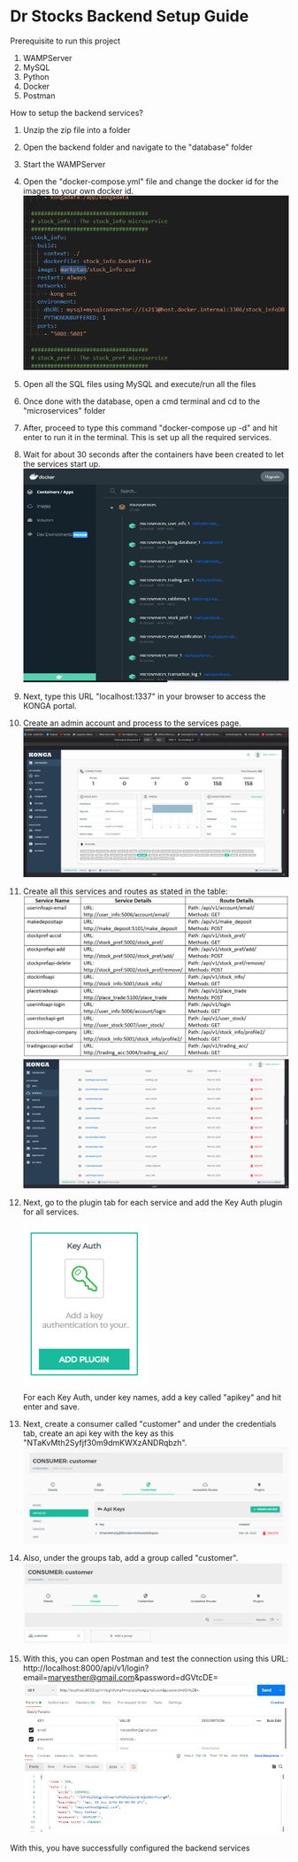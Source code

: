 # Dr Stocks Backend Setup Guide
Prerequisite to run this project
1. WAMPServer
2. MySQL
3. Python
4. Docker
5. Postman

How to setup the backend services?
1. Unzip the zip file into a folder
2. Open the backend folder and navigate to the "database" folder
3. Start the WAMPServer
4. Open the "docker-compose.yml" file and change the docker id for the images to your own docker id.
![](/readme_img/docker_id.png)
4. Open all the SQL files using MySQL and execute/run all the files
5. Once done with the database, open a cmd terminal and cd to the "microservices" folder
6. After, proceed to type this command "docker-compose up -d" and hit enter to run it in the terminal. This is set up all the required services. 
7. Wait for about 30 seconds after the containers have been created to let the services start up.
![](/readme_img/docker_con.png)
8. Next, type this URL "localhost:1337" in your browser to access the KONGA portal.
9. Create an admin account and process to the services page.
![](/readme_img/kong-page.png)
10. Create all this services and routes as stated in the table:
    ![](/readme_img/Kong-Setup.png)
    ![](/readme_img/kong-services.png)
11. Next, go to the plugin tab for each service and add the Key Auth plugin for all services.

    ![](/readme_img/key-auth.png)
    
    For each Key Auth, under key names, add a key called "apikey" and hit enter and save.
12. Next, create a consumer called "customer" and under the credentials tab, create an api key with the key as this "NTaKvMth2Syfjf30m9dmKWXzANDRqbzh".
![](/readme_img/consumer_api_key.png)

13. Also, under the groups tab, add a group called "customer".
![](/readme_img/consumer_grp.png)

14. With this, you can open Postman and test the connection using this URL: 
    http://localhost:8000/api/v1/login?email=maryesther@gmail.com&password=dGVtcDE=
![](/readme_img/postman_login.png)

    

With this, you have successfully configured the backend services
